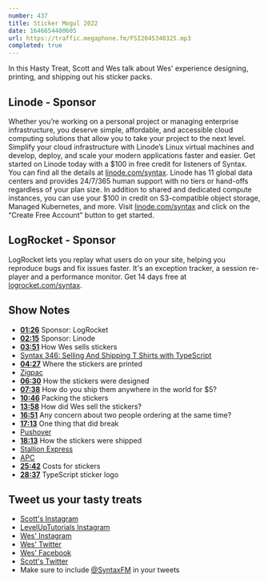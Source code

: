 ```yaml
---
number: 437
title: Sticker Mogul 2022
date: 1646654400605
url: https://traffic.megaphone.fm/FSI2045340325.mp3
completed: true
---
```


In this Hasty Treat, Scott and Wes talk about Wes' experience designing, printing, and shipping out his sticker packs.

## Linode - Sponsor

Whether you’re working on a personal project or managing enterprise infrastructure, you deserve simple, affordable, and accessible cloud computing solutions that allow you to take your project to the next level. Simplify your cloud infrastructure with Linode’s Linux virtual machines and develop, deploy, and scale your modern applications faster and easier. Get started on Linode today with a $100 in free credit for listeners of Syntax. You can find all the details at [linode.com/syntax](https://linode.com/syntax). Linode has 11 global data centers and provides 24/7/365 human support with no tiers or hand-offs regardless of your plan size. In addition to shared and dedicated compute instances, you can use your $100 in credit on S3-compatible object storage, Managed Kubernetes, and more. Visit [linode.com/syntax](https://linode.com/syntax) and click on the “Create Free Account” button to get started.

## LogRocket - Sponsor

LogRocket lets you replay what users do on your site, helping you reproduce bugs and fix issues faster. It's an exception tracker, a session re-player and a performance monitor. Get 14 days free at [logrocket.com/syntax](https://logrocket.com/syntax).

## Show Notes

* **[01:26](#t=01:26)** Sponsor: LogRocket
* **[02:15](#t=02:15)** Sponsor: Linode
* **[03:51](#t=03:51)** How Wes sells stickers
* [Syntax 346: Selling And Shipping T Shirts with TypeScript](https://syntax.fm/show/346/selling-and-shipping-t-shirts-with-typescript)
* **[04:27](#t=04:27)** Where the stickers are printed
* [Zigpac](https://www.zigpac.com)
* **[06:30](#t=06:30)** How the stickers were designed
* **[07:38](#t=07:38)** How do you ship them anywhere in the world for $5?
* **[10:46](#t=10:46)** Packing the stickers
* **[13:58](#t=13:58)** How did Wes sell the stickers?
* **[16:51](#t=16:51)** Any concern about two people ordering at the same time?
* **[17:13](#t=17:13)** One thing that did break
* [Pushover](https://pushover.net)
* **[18:13](#t=18:13)** How the stickers were shipped
* [Stallion Express](https://stallionexpress.ca)
* [APC](https://www.apc-pli.com)
* **[25:42](#t=25:42)** Costs for stickers
* **[28:37](#t=28:37)** TypeScript sticker logo

## Tweet us your tasty treats

* [Scott's Instagram](https://www.instagram.com/stolinski/)
* [LevelUpTutorials Instagram](https://www.instagram.com/LevelUpTutorials/)
* [Wes' Instagram](https://www.instagram.com/wesbos/)
* [Wes' Twitter](https://twitter.com/wesbos)
* [Wes' Facebook](https://www.facebook.com/wesbos.developer)
* [Scott's Twitter](https://twitter.com/stolinski)
* Make sure to include [@SyntaxFM](https://twitter.com/SyntaxFM) in your tweets
